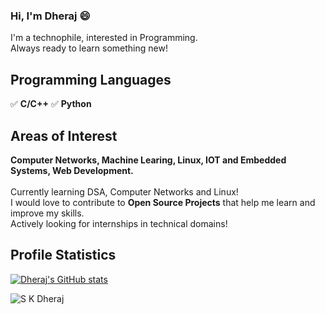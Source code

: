 ### Hi, I'm Dheraj 😄
I'm a technophile, interested in Programming.<br>
Always ready to learn something new!<br>

## Programming Languages
:white_check_mark: **C/C++**
:white_check_mark: **Python**

## Areas of Interest 
**Computer Networks, Machine Learing, Linux, IOT and Embedded Systems, Web Development.**<br><br>
Currently learning DSA, Computer Networks and Linux!<br>
I would love to contribute to **Open Source Projects** that help me learn and improve my skills.<br>
Actively looking for internships in technical domains!  

## Profile Statistics
[![Dheraj's GitHub stats](https://github-readme-stats.vercel.app/api?username=DherajSK&show_icons=true&theme=dark&hide=issues,prs)](https://github.com/anuraghazra/github-readme-stats)

<p align="left"> <img src="https://komarev.com/ghpvc/?username=DherajSK&color=grey" alt="S K Dheraj" /> </p>
<!-- ## Languages
[![Top Langs](https://github-readme-stats.vercel.app/api/top-langs/?username=DherajSK&exclude_repo=github-readme-stats,anuraghazra.github.io)](https://github.com/anuraghazra/github-readme-stats) -->
